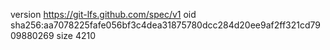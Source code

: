 version https://git-lfs.github.com/spec/v1
oid sha256:aa7078225fafe056bf3c4dea31875780dcc284d20ee9af2ff321cd7909880269
size 4210
